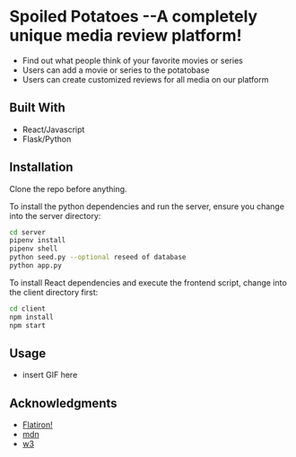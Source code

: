 # Spoiled Potatoes --A completely unique media review platform!

- Find out what people think of your favorite movies or series
- Users can add a movie or series to the potatobase
- Users can create customized reviews for all media on our platform

## Built With

- React/Javascript
- Flask/Python

## Installation

Clone the repo before anything.

To install the python dependencies and run the server, ensure you change into the server directory:

```bash
cd server
pipenv install
pipenv shell
python seed.py --optional reseed of database
python app.py
```

To install React dependencies and execute the frontend script, change into the client directory first:

```bash
cd client
npm install
npm start
```

## Usage

- insert GIF here

## Acknowledgments

- [Flatiron!](https://flatironschool.com/courses/coding-bootcamp/)
- [mdn](https://developer.mozilla.org/en-US/)
- [w3](https://www.w3schools.com/)